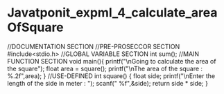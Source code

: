 # Javatponit_expml_4_calculate_areaOfSquare
//DOCUMENTATION SECTION //PRE-PROSECCOR SECTION #include&lt;stdio.h>  //GLOBAL VARIABLE SECTION int sum();  //MAIN FUNCTION SECTION void main(){     printf("\nGoing to calculate the area of the square");     float area = square();     printf("\nThe area of the square : %.2f",area); }  //USE-DEFINED int square() {           float side;     printf("\nEnter the length of the side in meter : ");     scanf(" %f",&amp;side);     return side * side;        }
